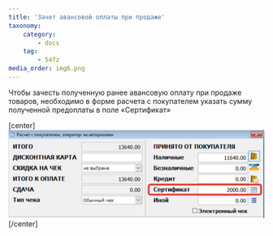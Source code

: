 ```yaml
---
title: 'Зачет авансовой оплаты при продаже'
taxonomy:
    category:
        - docs
    tag:
        - 54fz
media_order: img6.png
---
```


Чтобы зачесть полученную ранее авансовую оплату при продаже товаров, необходимо в форме расчета с покупателем указать сумму полученной предоплаты в поле «Сертификат»

[center]
![](img6.png)
[/center]
